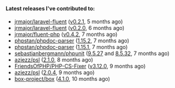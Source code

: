 ####  Latest releases I've contributed to:

- [jrmajor/laravel-fluent](https://github.com/jrmajor/laravel-fluent) ([v0.2.1](https://github.com/jrmajor/laravel-fluent/releases/tag/v0.2.1), 5 months ago)
- [jrmajor/laravel-fluent](https://github.com/jrmajor/laravel-fluent) ([v0.2.0](https://github.com/jrmajor/laravel-fluent/releases/tag/v0.2.0), 6 months ago)
- [jrmajor/fluent-php](https://github.com/jrmajor/fluent-php) ([v0.4.2](https://github.com/jrmajor/fluent-php/releases/tag/v0.4.2), 7 months ago)
- [phpstan/phpdoc-parser](https://github.com/phpstan/phpdoc-parser) ([1.15.2](https://github.com/phpstan/phpdoc-parser/releases/tag/1.15.2), 7 months ago)
- [phpstan/phpdoc-parser](https://github.com/phpstan/phpdoc-parser) ([1.15.1](https://github.com/phpstan/phpdoc-parser/releases/tag/1.15.1), 7 months ago)
- [sebastianbergmann/phpunit](https://github.com/sebastianbergmann/phpunit) ([9.5.27](https://github.com/sebastianbergmann/phpunit/releases/tag/9.5.27) and [8.5.32](https://github.com/sebastianbergmann/phpunit/releases/tag/8.5.32), 7 months ago)
- [azjezz/psl](https://github.com/azjezz/psl) ([2.1.0](https://github.com/azjezz/psl/releases/tag/2.1.0), 8 months ago)
- [FriendsOfPHP/PHP-CS-Fixer](https://github.com/FriendsOfPHP/PHP-CS-Fixer) ([v3.12.0](https://github.com/FriendsOfPHP/PHP-CS-Fixer/releases/tag/v3.12.0), 9 months ago)
- [azjezz/psl](https://github.com/azjezz/psl) ([2.0.4](https://github.com/azjezz/psl/releases/tag/2.0.4), 9 months ago)
- [box-project/box](https://github.com/box-project/box) ([4.1.0](https://github.com/box-project/box/releases/tag/4.1.0), 10 months ago)
